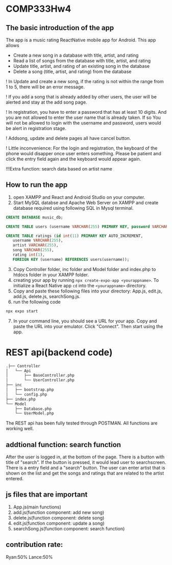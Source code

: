 # COMP333Hw4

## The basic introduction of the app

The app is a music rating ReactNative mobile app for Android. This app allows 
- Create a new song in a database with title, artist, and rating
- Read a list of songs from the database with title, artist, and rating
- Update title, artist, and rating of an existing song in the database
- Delete a song (title, artist, and rating) from the database

! In Update and create a new song, if the rating is not within the range from 1 to 5, there will be an error message.

! If you add a song that is already added by other users, the user will be alerted and stay at the add song page.

! In registration, you have to enter a password that has at least 10 digits. And you are not allowed to enter the user name that is already taken. If so You will not be allowed to login with the username and password, users would be alert in registration stage. 

! Addsong, update and delete pages all have cancel button.

! Little inconvenience: For the login and registration, the keyboard of the phone would disapper once user enters something. Please be patient and click the entry field again and the keyboard would appear again.

!!!Extra function: search data based on artist name

## How to run the app
1. open XAMPP and React and Android Studio on your computer.
2. Start MySQL databse and Apache Web Server on XAMPP and create database required using following SQL in Mysql terminal.
``` sql
CREATE DATABASE music_db;
```
 ``` sql
CREATE TABLE users (username VARCHAR(255) PRIMARY KEY, password VARCHAR(255));
```
 ``` sql
CREATE TABLE ratings (id int(11) PRIMARY KEY AUTO_INCREMENT,
    username VARCHAR(255),
    artist VARCHAR(255),
    song VARCHAR(255),
    rating int(1),
    FOREIGN KEY (username) REFERENCES users(username));
```
3. Copy Controller folder, inc folder and Model folder and index.php to htdocs folder in your XAMPP folder.
4. creating your app by running `npx create-expo-app <yourappname>`. To initialize a React Native app `cd` into the `<yourappname>` directory.
5. Copy and paste these following files into your directory: App.js, edit.js, add.js, delete.js, searchSong.js.
6. run the following code
``` bash
npx expo start
```
7.  In your command line, you should see a URL for your app. Copy and paste the URL into your emulator. Click "Connect". Then start using the app.

# REST api(backend code)
```bash
.├── Controller
│   └── Api
│       ├── BaseController.php
│       └── UserController.php
├── inc
│   ├── bootstrap.php
│   └── config.php
├── index.php
└── Model
    ├── Database.php
    └── UserModel.php
```

The REST api has been fully tested through POSTMAN. All functions are working well.

## addtional function: search function 
After the user is logged in, at the bottom of the page. There is a button with title of "search". If the button is pressed, it would lead user to searchscreen. There is a entry field and a "search" button. The user can enter artist that is shown on the list and get the songs and ratings that are related to the artist entered.

##  js files that are important
1. App.js(main functions) 
2. add.js(function component: add new song) 
3. delete.js(function component: delete song) 
4. edit.js(function component: update a song) 
5. searchSong.js(function component: search function) 


## contribution rate:
Ryan:50% Lance:50%
